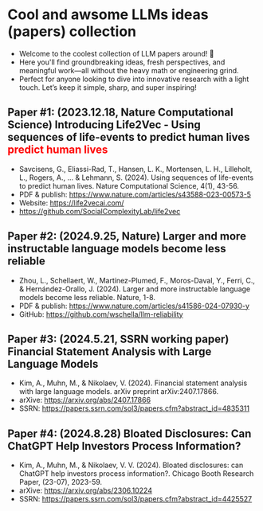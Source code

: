 # Cool and awsome LLMs ideas (papers) collection
- Welcome to the coolest collection of LLM papers around! 🚀
- Here you'll find groundbreaking ideas, fresh perspectives, and meaningful work—all without the heavy math or engineering grind.
- Perfect for anyone looking to dive into innovative research with a light touch. Let’s keep it simple, sharp, and super inspiring!


## Paper #1: (2023.12.18, Nature Computational Science) Introducing Life2Vec - Using sequences of life-events to predict human lives <span style="color: red;">predict human lives</span>
- Savcisens, G., Eliassi-Rad, T., Hansen, L. K., Mortensen, L. H., Lilleholt, L., Rogers, A., ... & Lehmann, S. (2024). Using sequences of life-events to predict human lives. Nature Computational Science, 4(1), 43-56.
- PDF & publish: https://www.nature.com/articles/s43588-023-00573-5
- Website: https://life2vecai.com/
- https://github.com/SocialComplexityLab/life2vec

## Paper #2: (2024.9.25, Nature) Larger and more instructable language models become less reliable
- Zhou, L., Schellaert, W., Martínez-Plumed, F., Moros-Daval, Y., Ferri, C., & Hernández-Orallo, J. (2024). Larger and more instructable language models become less reliable. Nature, 1-8.
- PDF & publish: https://www.nature.com/articles/s41586-024-07930-y
- GitHub: https://github.com/wschella/llm-reliability

## Paper #3: (2024.5.21, SSRN working paper) Financial Statement Analysis with Large Language Models
- Kim, A., Muhn, M., & Nikolaev, V. (2024). Financial statement analysis with large language models. arXiv preprint arXiv:2407.17866.
- arXive: https://arxiv.org/abs/2407.17866
- SSRN: https://papers.ssrn.com/sol3/papers.cfm?abstract_id=4835311

## Paper #4: (2024.8.28) Bloated Disclosures: Can ChatGPT Help Investors Process Information?
- Kim, A., Muhn, M., & Nikolaev, V. V. (2024). Bloated disclosures: can ChatGPT help investors process information?. Chicago Booth Research Paper, (23-07), 2023-59.
- arXive: https://arxiv.org/abs/2306.10224
- SSRN: https://papers.ssrn.com/sol3/papers.cfm?abstract_id=4425527
